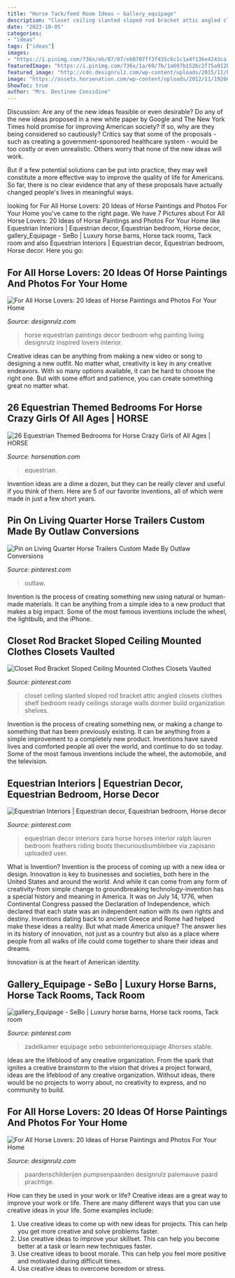 ```yaml
---
title: "Horse Tack/feed Room Ideas ~ Gallery_equipage"
description: "Closet ceiling slanted sloped rod bracket attic angled closets clothes shelf bedroom ready ceilings storage walls dormer build organization shelves"
date: "2023-10-05"
categories:
- "ideas"
tags: ["ideas"]
images:
- "https://i.pinimg.com/736x/eb/87/07/eb8707ff3f435c6c1c1a4f136e4243ca.jpg"
featuredImage: "https://i.pinimg.com/736x/1a/69/7b/1a697b1526c2f75a912b72b6a82d25aa--equestrian-decor-equestrian-style.jpg"
featured_image: "http://cdn.designrulz.com/wp-content/uploads/2015/11/horse-designrulz-bedroom-3.jpg"
image: "https://assets.horsenation.com/wp-content/uploads/2012/11/192669690278718926_8Gw80w87_c.jpg"
ShowToc: true
author: "Mrs. Destinee Considine"
---
```



Discussion: Are any of the new ideas feasible or even desirable?
Do any of the new ideas proposed in a new white paper by Google and The New York Times hold promise for improving American society? If so, why are they being considered so cautiously?
Critics say that some of the proposals - such as creating a government-sponsored healthcare system - would be too costly or even unrealistic. Others worry that none of the new ideas will work.

But if a few potential solutions can be put into practice, they may well constitute a more effective way to improve the quality of life for Americans. So far, there is no clear evidence that any of these proposals have actually changed people's lives in meaningful ways.

	

		
looking for For All Horse Lovers: 20 Ideas of Horse Paintings and Photos For Your Home you've came to the right page. We have 7 Pictures about For All Horse Lovers: 20 Ideas of Horse Paintings and Photos For Your Home like Equestrian Interiors | Equestrian decor, Equestrian bedroom, Horse decor, gallery_Equipage - SeBo | Luxury horse barns, Horse tack rooms, Tack room and also Equestrian Interiors | Equestrian decor, Equestrian bedroom, Horse decor. Here you go:
		
    
## For All Horse Lovers: 20 Ideas Of Horse Paintings And Photos For Your Home

<img loading=lazy src="http://cdn.designrulz.com/wp-content/uploads/2015/11/horse-designrulz-bedroom-3.jpg" onerror="this.onerror=null;this.src='https://tse1.mm.bing.net/th?id=OIP.wqmuNwIpCO-gLHf51ZIIewHaKC&amp;pid=15.1';" alt="For All Horse Lovers: 20 Ideas of Horse Paintings and Photos For Your Home">

_Source: designrulz.com_

>horse equestrian paintings decor bedroom whg painting living designrulz inspired lovers interior. 

	

Creative ideas can be anything from making a new video or song to designing a new outfit. No matter what, creativity is key in any creative endeavors. With so many options available, it can be hard to choose the right one. But with some effort and patience, you can create something great no matter what.

    
## 26 Equestrian Themed Bedrooms For Horse Crazy Girls Of All Ages | HORSE

<img loading=lazy src="https://assets.horsenation.com/wp-content/uploads/2012/11/192669690278718926_8Gw80w87_c.jpg" onerror="this.onerror=null;this.src='https://tse4.mm.bing.net/th?id=OIP.bB2EstnkE_trv2yLlRFe-gHaFj&amp;pid=15.1';" alt="26 Equestrian Themed Bedrooms for Horse Crazy Girls of All Ages | HORSE">

_Source: horsenation.com_

>equestrian. 

	

Invention ideas are a dime a dozen, but they can be really clever and useful if you think of them. Here are 5 of our favorite inventions, all of which were made in just a few short years.

    
## Pin On Living Quarter Horse Trailers Custom Made By Outlaw Conversions

<img loading=lazy src="https://i.pinimg.com/736x/fd/a8/48/fda848361ae98823687fee363547b666.jpg" onerror="this.onerror=null;this.src='https://tse2.mm.bing.net/th?id=OIP.AX91DuoD2gn9goX-rgI5EgHaE6&amp;pid=15.1';" alt="Pin on Living Quarter Horse Trailers Custom Made By Outlaw Conversions">

_Source: pinterest.com_

>outlaw. 

	

Invention is the process of creating something new using natural or human-made materials. It can be anything from a simple idea to a new product that makes a big impact. Some of the most famous inventions include the wheel, the lightbulb, and the iPhone.

    
## Closet Rod Bracket Sloped Ceiling Mounted Clothes Closets Vaulted

<img loading=lazy src="https://i.pinimg.com/736x/eb/87/07/eb8707ff3f435c6c1c1a4f136e4243ca.jpg" onerror="this.onerror=null;this.src='https://tse3.mm.bing.net/th?id=OIP.QA_TsA4zKO8iyBnMogHP3QHaNK&amp;pid=15.1';" alt="Closet Rod Bracket Sloped Ceiling Mounted Clothes Closets Vaulted">

_Source: pinterest.com_

>closet ceiling slanted sloped rod bracket attic angled closets clothes shelf bedroom ready ceilings storage walls dormer build organization shelves. 

	

Invention is the process of creating something new, or making a change to something that has been previously existing. It can be anything from a simple improvement to a completely new product. Inventions have saved lives and comforted people all over the world, and continue to do so today. Some of the most famous inventions include the wheel, the automobile, and the television.

    
## Equestrian Interiors | Equestrian Decor, Equestrian Bedroom, Horse Decor

<img loading=lazy src="https://i.pinimg.com/736x/1a/69/7b/1a697b1526c2f75a912b72b6a82d25aa--equestrian-decor-equestrian-style.jpg" onerror="this.onerror=null;this.src='https://tse4.mm.bing.net/th?id=OIP._B0hdP4a59Q90tPFytT9LQDUEm&amp;pid=15.1';" alt="Equestrian Interiors | Equestrian decor, Equestrian bedroom, Horse decor">

_Source: pinterest.com_

>equestrian decor interiors zara horse horses interior ralph lauren bedroom feathers riding boots thecuriousbumblebee via zapisano uploaded user. 

	

What is Invention?
Invention is the process of coming up with a new idea or design. Innovation is key to businesses and societies, both here in the United States and around the world. And while it can come from any form of creativity-from simple change to groundbreaking technology-invention has a special history and meaning in America.
It was on July 14, 1776, when Continental Congress passed the Declaration of Independence, which declared that each state was an independent nation with its own rights and destiny. Inventions dating back to ancient Greece and Rome had helped make these ideas a reality. But what made America unique? The answer lies in its history of innovation, not just as a country but also as a place where people from all walks of life could come together to share their ideas and dreams.

Innovation is at the heart of American identity.

    
## Gallery_Equipage - SeBo | Luxury Horse Barns, Horse Tack Rooms, Tack Room

<img loading=lazy src="https://i.pinimg.com/736x/cb/ac/e6/cbace64e7b03e5349e8803ddc33e83ec.jpg" onerror="this.onerror=null;this.src='https://tse2.mm.bing.net/th?id=OIP.wK3xH4f6QfVIUKz-a4yVVgHaE8&amp;pid=15.1';" alt="gallery_Equipage - SeBo | Luxury horse barns, Horse tack rooms, Tack room">

_Source: pinterest.com_

>zadelkamer equipage sebo sebointeriorequipage 4horses stable. 

	

Ideas are the lifeblood of any creative organization. From the spark that ignites a creative brainstorm to the vision that drives a project forward, ideas are the lifeblood of any creative organization. Without ideas, there would be no projects to worry about, no creativity to express, and no community to build.

    
## For All Horse Lovers: 20 Ideas Of Horse Paintings And Photos For Your Home

<img loading=lazy src="https://cdn.designrulz.com/wp-content/uploads/2015/11/horse-designrulz-15.jpg" onerror="this.onerror=null;this.src='https://tse3.mm.bing.net/th?id=OIP.7koUyoBty5aSB4T6rd4zVgHaKM&amp;pid=15.1';" alt="For All Horse Lovers: 20 Ideas of Horse Paintings and Photos For Your Home">

_Source: designrulz.com_

>paardenschilderijen pumpsenpaarden designrulz palemauve paard prachtige. 

	

How can they be used in your work or life?
Creative ideas are a great way to improve your work or life. There are many different ways that you can use creative ideas in your life. Some examples include: 
1. Use creative ideas to come up with new ideas for projects. This can help you get more creative and solve problems faster. 
2. Use creative ideas to improve your skillset. This can help you become better at a task or learn new techniques faster. 
3. Use creative ideas to boost morale. This can help you feel more positive and motivated during difficult times. 
4. Use creative ideas to overcome boredom or stress.

